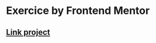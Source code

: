 # Exercice by Frontend Mentor
## [Link project](https://www.frontendmentor.io/challenges/qr-code-component-iux_sIO_H/hub)